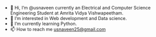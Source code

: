 - 👋 Hi, I’m @usnaveen currently an Electrical and Computer Science Engineering Student at Amrita Vidya Vishwapeetham.
- 👀 I’m interested in Web development and Data science.
- 🌱 I’m currently learning Python.
- 📫 How to reach me usnaveen25@gmail.com

<!---
usnaveen/usnaveen is a ✨ special ✨ repository because its `README.md` (this file) appears on your GitHub profile.
You can click the Preview link to take a look at your changes.
--->
